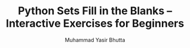 ---
layout: fill-blanks
title: Python Sets Fill in the Blanks – Interactive Exercises for Beginners
description: Practice and master Python sets with interactive fill-in-the-blanks exercises. Strengthen your understanding of set operations, membership, and manipulation. Ideal for beginners and students learning Python.
keywords: Python sets fill in the blanks, Python sets exercises, Python set operations, Python set practice, learn Python sets, Python programming exercises, beginner Python sets, interactive Python sets, Python set membership, Python set manipulation
author: "Muhammad Yasir Bhutta"
toc: toc/python.html
topic: "sets"
course: "python"
prev: /python/docs/sets/practice-and-progress/true-false-sets.html
next: /python/docs/sets/practice-and-progress/mcqs-sets.html
show_practice_progress: true
show_mini_project: null
show_toc: true
breadcrumb:
  - title: Home
    url: /
  - title: python
    url: /python/
  - title: Sets
    url: /python/docs/sets/
---